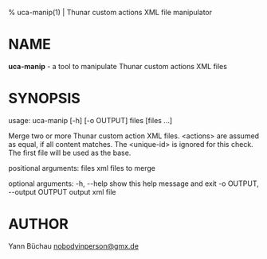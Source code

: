 % uca-manip(1) | Thunar custom actions XML file manipulator

NAME
====


**uca-manip** - a tool to manipulate Thunar custom actions XML files

SYNOPSIS
========

usage: uca-manip [-h] [-o OUTPUT] files [files ...]

Merge two or more Thunar custom action XML files. \<actions\> are assumed as
equal, if all content matches. The \<unique-id\> is ignored for this check. The
first file will be used as the base.

positional arguments:
  files                 xml files to merge

optional arguments:
  -h, --help            show this help message and exit
  -o OUTPUT, --output OUTPUT
                        output xml file

AUTHOR
======


Yann Büchau <nobodyinperson@gmx.de>


